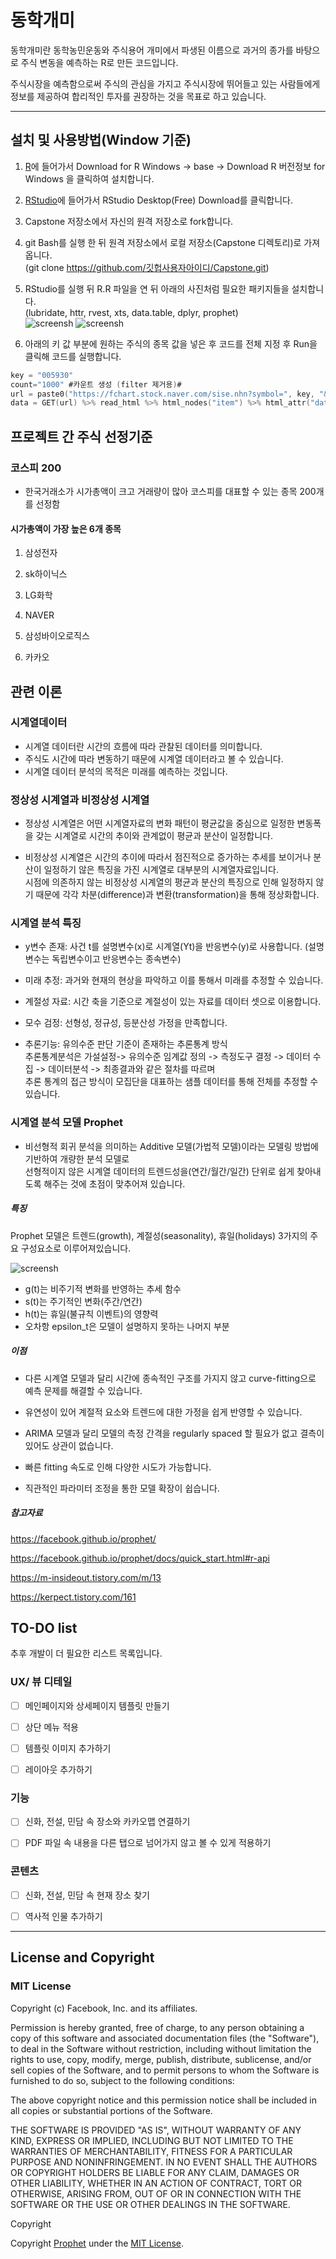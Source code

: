 # 동학개미

동학개미란 동학농민운동와 주식용어 개미에서 파생된 이름으로 과거의 종가를 바탕으로 주식 변동을 예측하는 R로 만든 코드입니다.    

주식시장을 예측함으로써 주식의 관심을 가지고 주식시장에 뛰어들고 있는 사람들에게 정보를 제공하여 합리적인 투자를 권장하는 것을 목표로 하고 있습니다. 
    
 
---
## 설치 및 사용방법(Window 기준)

1. [R](https://cran.r-project.org)에 들어가서 Download for R Windows -> base -> Download R 버전정보 for Windows 을 클릭하여 설치합니다.  

2. [RStudio](https://www.rstudio.com/products/rstudio/download/)에 들어가서 RStudio Desktop(Free) Download를 클릭합니다.

3. Capstone 저장소에서 자신의 원격 저장소로 fork합니다.

4. git Bash를 실행 한 뒤 원격 저장소에서 로컬 저장소(Capstone 디렉토리)로 가져옵니다.<br>(git clone https://github.com/깃헙사용자아이디/Capstone.git)

5. RStudio를 실행 뒤 R.R 파일을 연 뒤 아래의 사진처럼 필요한 패키지들을 설치합니다. <br> 
   (lubridate, httr, rvest, xts, data.table, dplyr, prophet) <br>
   ![screensh](https://img1.daumcdn.net/thumb/R1280x0/?scode=mtistory2&fname=https%3A%2F%2Fblog.kakaocdn.net%2Fdn%2FLL2RW%2Fbtqz5auCGn1%2FOkjDryrdEzOJ1xRjtOheE1%2Fimg.png)
   ![screensh](https://img1.daumcdn.net/thumb/R1280x0/?scode=mtistory2&fname=https%3A%2F%2Fblog.kakaocdn.net%2Fdn%2FZ6zvw%2Fbtqz5yPBMuy%2FDhpZtrXQrtIwEF4WJMzrS1%2Fimg.png)




6. 아래의 키 값 부분에 원하는 주식의 종목 값을 넣은 후 코드를 전체 지정 후 Run을 클릭해 코드를 실행합니다.  


```c
key = "005930"
count="1000" #카운트 생성 (filter 제거용)#
url = paste0("https://fchart.stock.naver.com/sise.nhn?symbol=", key, "&timeframe=day&count=",count,"&requestType=0")
data = GET(url) %>% read_html %>% html_nodes("item") %>% html_attr("data") %>% strsplit("\\|")
```
## 프로젝트 간 주식 선정기준 
 
### 코스피 200 

- 한국거래소가 시가총액이 크고 거래량이 많아 코스피를 대표할 수 있는 종목 200개를 선정함  

#### 시가총액이 가장 높은 6개 종목 

1. 삼성전자 

2. sk하이닉스

3. LG화학

4. NAVER 

5. 삼성바이오로직스 

6. 카카오 



## 관련 이론

### 시계열데이터 


- 시계열 데이터란 시간의 흐름에 따라 관찰된 데이터를 의미합니다. 
- 주식도 시간에 따라 변동하기 때문에 시계열 데이터라고 볼 수 있습니다. 
- 시계열 데이터 분석의 목적은 미래를 예측하는 것입니다.  


### 정상성 시계열과 비정상성 시계열 

- 정상성 시계열은 어떤 시계열자료의 변화 패턴이 평균값을 중심으로 일정한 변동폭을 갖는 시계열로 시간의 추이와 관계없이 평균과 분산이 일정합니다. 

- 비정상성 시계열은 시간의 추이에 따라서 점진적으로 증가하는 추세를 보이거나 분산이 일정하기 않은 특징을 가진 시계열로 대부분의 시계열자료입니다.<br>
 시점에 의존하지 않는 비정상성 시계열의 평균과 분산의 특징으로 인해 일정하지 않기 때문에 각각 차분(difference)과 변환(transformation)을 통해 정상화합니다. 



### 시계열 분석 특징

- y변수 존재: 사건 t를 설명변수(x)로 시계열(Yt)을 반응변수(y)로 사용합니다. (설명변수는 독립변수이고 반응변수는 종속변수) 
              
- 미래 추정: 과거와 현재의 현상을 파악하고 이를 통해서 미래를 추정할 수 있습니다.  
 
- 계절성 자료: 시간 축을 기준으로 계절성이 있는 자료를 데이터 셋으로 이용합니다. 

- 모수 검정: 선형성, 정규성, 등분산성 가정을 만족합니다.

- 추론기능: 유의수준 판단 기준이 존재하는 추론통계 방식 <br>
            추론통계분석은 가설설정-> 유의수준 임계값 정의 -> 측정도구 결정 -> 데이터 수집 -> 데이터분석 -> 최종결과와 같은 절차를 따르며  <br>
            추론 통계의 접근 방식이 모집단을 대표하는 샘플 데이터를 통해 전체를 추정할 수 있습니다.  

### 시계열 분석 모델 Prophet

-  비선형적 회귀 분석을 의미하는 Additive 모델(가법적 모델)이라는 모델링 방법에 기반하여 개량한 분석 모델로 <br>
   선형적이지 않은 시계열 데이터의 트렌드성을(연간/월간/일간) 단위로 쉽게 찾아내도록 해주는 것에 초점이 맞추어져 있습니다. 
   
##### 특징

   Prophet 모델은 트렌드(growth), 계절성(seasonality), 휴일(holidays) 3가지의 주요 구성요소로 이루어져있습니다. 

   ![screensh](https://blog.kakaocdn.net/dn/ckx2T5/btqE0O1Y3KX/BWkezapdPL0QwtQH8TroIk/img.png)
     
- g(t)는 비주기적 변화를 반영하는 추세 함수
- s(t)는 주기적인 변화(주간/연간)
- h(t)는 휴일(불규칙 이벤트)의 영향력
- 오차항 epsilon_t은 모델이 설명하지 못하는 나머지 부분 

##### 이점 

- 다른 시계열 모델과 달리 시간에 종속적인 구조를 가지지 않고 curve-fitting으로 예측 문제를 해결할 수 있습니다. 

- 유연성이 있어 계절적 요소와 트렌드에 대한 가정을 쉽게 반영할 수 있습니다.

- ARIMA 모델과 달리 모델의 측정 간격을 regularly spaced 할 필요가 없고 결측이 있어도 상관이 없습니다.

- 빠른 fitting 속도로 인해 다양한 시도가 가능합니다.

- 직관적인 파라미터 조정을 통한 모델 확장이 쉽습니다.   
  


##### 참고자료
 
  https://facebook.github.io/prophet/

  https://facebook.github.io/prophet/docs/quick_start.html#r-api

  https://m-insideout.tistory.com/m/13

  https://kerpect.tistory.com/161


 
## TO-DO list 

추후 개발이 더 필요한 리스트 목록입니다. 

### UX/ 뷰 디테일 
- [ ] 메인페이지와 상세페이지 템플릿 만들기 
- [ ] 상단 메뉴 적용 
- [ ] 템플릿 이미지 추가하기  
- [ ] 레이아웃 추가하기


### 기능
- [ ] 신화, 전설, 민담 속 장소와 카카오맵 연결하기 
- [ ] PDF 파일 속 내용을 다른 탭으로 넘어가지 않고 볼 수 있게 적용하기 



### 콘텐츠 
- [ ] 신화, 전설, 민담 속 현재 장소 찾기
- [ ] 역사적 인물 추가하기  



---

## License and Copyright
### MIT License

Copyright (c) Facebook, Inc. and its affiliates.

Permission is hereby granted, free of charge, to any person obtaining a copy
of this software and associated documentation files (the "Software"), to deal
in the Software without restriction, including without limitation the rights
to use, copy, modify, merge, publish, distribute, sublicense, and/or sell
copies of the Software, and to permit persons to whom the Software is
furnished to do so, subject to the following conditions:

The above copyright notice and this permission notice shall be included in all
copies or substantial portions of the Software.

THE SOFTWARE IS PROVIDED "AS IS", WITHOUT WARRANTY OF ANY KIND, EXPRESS OR
IMPLIED, INCLUDING BUT NOT LIMITED TO THE WARRANTIES OF MERCHANTABILITY,
FITNESS FOR A PARTICULAR PURPOSE AND NONINFRINGEMENT. IN NO EVENT SHALL THE
AUTHORS OR COPYRIGHT HOLDERS BE LIABLE FOR ANY CLAIM, DAMAGES OR OTHER
LIABILITY, WHETHER IN AN ACTION OF CONTRACT, TORT OR OTHERWISE, ARISING FROM,
OUT OF OR IN CONNECTION WITH THE SOFTWARE OR THE USE OR OTHER DEALINGS IN THE
SOFTWARE.

Copyright <YEAR> <COPYRIGHT HOLDER>




Copyright [Prophet](https://github.com/facebook/prophet) under the [MIT License](https://opensource.org/licenses/MIT).
